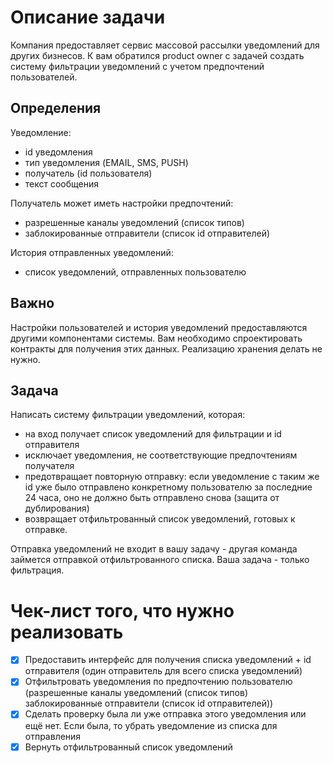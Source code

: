 # Описание задачи
Компания предоставляет сервис массовой рассылки уведомлений для других бизнесов.
К вам обратился product owner с задачей создать систему фильтрации уведомлений с учетом предпочтений пользователей.

## Определения

Уведомление:
- id уведомления
- тип уведомления (EMAIL, SMS, PUSH)
- получатель (id пользователя)
- текст сообщения

Получатель может иметь настройки предпочтений:
- разрешенные каналы уведомлений (список типов)
- заблокированные отправители (список id отправителей)

История отправленных уведомлений:
- список уведомлений, отправленных пользователю

## Важно
Настройки пользователей и история уведомлений предоставляются другими компонентами системы.
Вам необходимо спроектировать контракты для получения этих данных.
Реализацию хранения делать не нужно.

## Задача
Написать систему фильтрации уведомлений, которая:
- на вход получает список уведомлений для фильтрации и id отправителя
- исключает уведомления, не соответствующие предпочтениям получателя
- предотвращает повторную отправку: если уведомление с таким же id уже было отправлено конкретному пользователю за последние 24 часа, оно не должно быть отправлено снова (защита от дублирования)
- возвращает отфильтрованный список уведомлений, готовых к отправке.

Отправка уведомлений не входит в вашу задачу - другая команда займется отправкой отфильтрованного списка.
Ваша задача - только фильтрация.

# Чек-лист того, что нужно реализовать

- [x] Предоставить интерфейс для получения списка уведомлений + id отправителя (один отправитель для всего списка уведомлений)
- [x] Отфильтровать уведомления по предпочтению пользователю (разрешенные каналы уведомлений (список типов) заблокированные отправители (список id отправителей))
- [x] Сделать проверку была ли уже отправка этого уведомления или ещё нет. Если была, то убрать уведомление из списка для отправления
- [x] Вернуть отфильтрованный список уведомлений